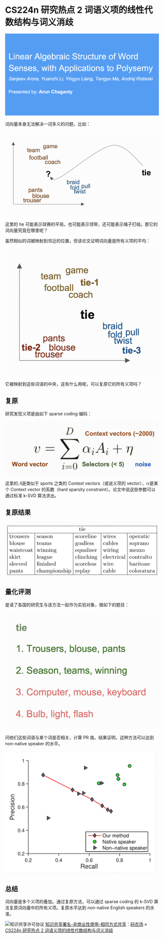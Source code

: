 # CS224n 研究热点 2 词语义项的线性代数结构与词义消歧

![hankcs.com 2017-06-08 下午 8.29.40.png](img/4416390adb1c6aefb2006605ec455545.jpg "hankcs.com 2017-06-08 下午 8.29.40.png")

词向量本身无法解决一词多义的问题，比如：

![hankcs.com 2017-06-08 下午 7.49.02.png](img/6c4a80bdd9c5102a107771c635b2ec30.jpg "hankcs.com 2017-06-08 下午 7.49.02.png")

这里的 tie 可能表示球赛的平局，也可能表示领带，还可能表示绳子打结。那它的词向量究竟在哪里呢？

虽然相似的词被映射到邻近的位置，但该论文证明词向量是所有义项的平均：

![hankcs.com 2017-06-08 下午 7.54.32.png](img/b16ae9c3b2a1ddffff1abfe4459eb2e8.jpg "hankcs.com 2017-06-08 下午 7.54.32.png")

它被映射到这些词语的中央，这有什么用呢，可以复原它的所有义项吗？

## 复原

研究发现义项是由如下 sparse coding 编码：

![hankcs.com 2017-06-08 下午 7.58.28.png](img/15ed09ac3decaa349802cbea1ef238ae.jpg "hankcs.com 2017-06-08 下午 7.58.28.png")

这里的![](img/efdb05f076173b39fdd26ef663e7b0d8.jpg)是类似于 sports 之类的 Context vectors（或说义项的 vector），![](img/82005cc2e0087e2a52c7e43df4a19a00.jpg)是某个 Context vector 的系数（hard sparsity constraint）。论文中说这些参数可以通过标准 k-SVD 算法求出。

## 复原结果

![hankcs.com 2017-06-08 下午 8.03.52.png](img/4e4044e3abad042394ba467e4e54b54c.jpg "hankcs.com 2017-06-08 下午 8.03.52.png")

## 量化评测

是请了各国的研究生与该方法一起作为实验对象，做如下的题目：

![hankcs.com 2017-06-08 下午 8.06.51.png](img/de71dbf95f840c3eb9b4d557ec3c0d16.jpg "hankcs.com 2017-06-08 下午 8.06.51.png")

问他们这些词语与某个词是否相关，计算 PR 值。结果证明，这种方法可以达到 non-native speaker 的水平。

![hankcs.com 2017-06-08 下午 8.08.48.png](img/f15eaf96f319740fa6dd4dcdd310b87f.jpg "hankcs.com 2017-06-08 下午 8.08.48.png")

## 总结

词向量是多个义项的叠加。通过复原方法，可以通过 sparse coding 的 k-SVD 算法复原词向量中的所有义项。复原水平达到 non-native English speakers 的水准。

![知识共享许可协议](http://www.hankcs.com/license/) [知识共享署名-非商业性使用-相同方式共享](http://www.hankcs.com/license/)：[码农场](http://www.hankcs.com) » [CS224n 研究热点 2 词语义项的线性代数结构与词义消歧](http://www.hankcs.com/nlp/cs224n-word-senses.html)